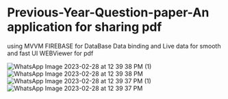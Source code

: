 # Previous-Year-Question-paper-An application for sharing pdf 
using MVVM
FIREBASE for DataBase
Data binding and Live data for smooth and fast UI 
WEBViewer for pdf

![WhatsApp Image 2023-02-28 at 12 39 38 PM (1)](https://user-images.githubusercontent.com/106346131/221781150-19945490-0601-49a9-bd3c-f744e5b68860.jpeg)
![WhatsApp Image 2023-02-28 at 12 39 38 PM](https://user-images.githubusercontent.com/106346131/221781152-0d2bccd0-4550-4bc8-b688-eb8a134b418d.jpeg)
![WhatsApp Image 2023-02-28 at 12 39 37 PM (1)](https://user-images.githubusercontent.com/106346131/221781154-1dd16674-bb71-4d46-8ad1-e150aac43bd6.jpeg)
![WhatsApp Image 2023-02-28 at 12 39 37 PM](https://user-images.githubusercontent.com/106346131/221781158-fc016794-e9e9-4616-878f-4cc0dde1bc97.jpeg)

